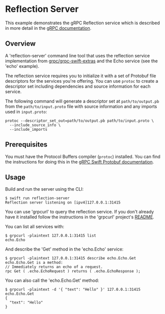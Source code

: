 # Reflection Server

This example demonstrates the gRPC Reflection service which is described in more
detail in the [gRPC documentation](https://github.com/grpc/grpc/blob/6fa8043bf9befb070b846993b59a3348248e6566/doc/server-reflection.md).

## Overview

A 'reflection-server' command line tool that uses the reflection service implementation
from [grpc/grpc-swift-extras](https://github.com/grpc/grpc-swift-extras) and the
Echo service (see the 'echo' example).

The reflection service requires you to initialize it with a set of Protobuf file
descriptors for the services you're offering. You can use `protoc` to create a
descriptor set including dependencies and source information for each service.

The following command will generate a descriptor set at `path/to/output.pb` from
the `path/to/input.proto` file with source information and any imports used in
`input.proto`:

```console
protoc --descriptor_set_out=path/to/output.pb path/to/input.proto \
  --include_source_info \
  --include_imports
```

## Prerequisites

You must have the Protocol Buffers compiler (`protoc`) installed. You can find
the instructions for doing this in the [gRPC Swift Protobuf documentation][0].

## Usage

Build and run the server using the CLI:

```console
$ swift run reflection-server
Reflection server listening on [ipv4]127.0.0.1:31415
```

You can use 'grpcurl' to query the reflection service. If you don't already have
it installed follow the instructions in the 'grpcurl' project's
[README](https://github.com/fullstorydev/grpcurl).

You can list all services with:

```console
$ grpcurl -plaintext 127.0.0.1:31415 list
echo.Echo
```

And describe the 'Get' method in the 'echo.Echo' service:

```console
$ grpcurl -plaintext 127.0.0.1:31415 describe echo.Echo.Get
echo.Echo.Get is a method:
// Immediately returns an echo of a request.
rpc Get ( .echo.EchoRequest ) returns ( .echo.EchoResponse );
```

You can also call the 'echo.Echo.Get' method:
```console
$ grpcurl -plaintext -d '{ "text": "Hello" }' 127.0.0.1:31415 echo.Echo.Get
{
  "text": "Hello"
}
```

[0]: https://swiftpackageindex.com/grpc/grpc-swift-protobuf/documentation/grpcprotobuf/installing-protoc

